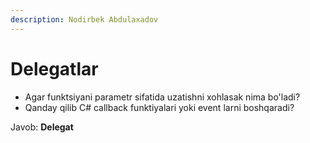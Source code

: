 ```yaml
---
description: Nodirbek Abdulaxadov
---
```


# Delegatlar

* Agar funktsiyani parametr sifatida uzatishni xohlasak nima bo'ladi?
* Qanday qilib C# callback funktiyalari yoki event larni boshqaradi?

Javob: **Delegat**

